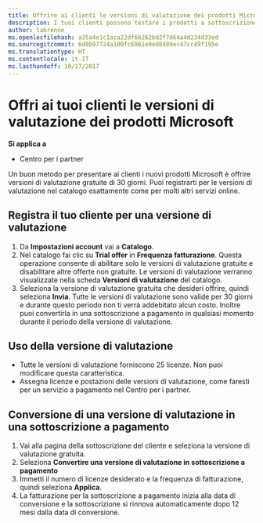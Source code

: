```yaml
---
title: Offrire ai clienti le versioni di valutazione dei prodotti Microsoft | Centro per i partner
description: I tuoi clienti possono testare i prodotti a sottoscrizione Microsoft per 30 giorni.
author: labrenne
ms.openlocfilehash: a35a4e1c1aca22df6b262bd2f7d64a4d234d33ed
ms.sourcegitcommit: 6d8b97724a100fc6861e9ed8d89ec47cc49f195e
ms.translationtype: HT
ms.contentlocale: it-IT
ms.lasthandoff: 10/17/2017
---
```

# <a name="offer-your-customers-trials-of-microsoft-products"></a>Offri ai tuoi clienti le versioni di valutazione dei prodotti Microsoft

**Si applica a**

-  Centro per i partner

Un buon metodo per presentare ai clienti i nuovi prodotti Microsoft è offrire versioni di valutazione gratuite di 30 giorni. Puoi registrarti per le versioni di valutazione nel catalogo esattamente come per molti altri servizi online.  

## <a name="sign-your-customer-up-for-a-trial"></a>Registra il tuo cliente per una versione di valutazione

1.  Da **Impostazioni account** vai a **Catalogo**. 
2.  Nel catalogo fai clic su **Trial offer** in **Frequenza fatturazione**. Questa operazione consente di abilitare solo le versioni di valutazione gratuite e disabilitare altre offerte non gratuite. Le versioni di valutazione verranno visualizzate nella scheda **Versioni di valutazione** del catalogo.
3.  Seleziona la versione di valutazione gratuita che desideri offrire, quindi seleziona **Invia**. Tutte le versioni di valutazione sono valide per 30 giorni e durante questo periodo non ti verrà addebitato alcun costo. Inoltre puoi convertirla in una sottoscrizione a pagamento in qualsiasi momento durante il periodo della versione di valutazione.

## <a name="using-the-trial"></a>Uso della versione di valutazione

- Tutte le versioni di valutazione forniscono 25 licenze. Non puoi modificare questa caratteristica.
- Assegna licenze e postazioni delle versioni di valutazione, come faresti per un servizio a pagamento nel Centro per i partner.

## <a name="converting-a-trial-to-a-paid-subscription"></a>Conversione di una versione di valutazione in una sottoscrizione a pagamento

1.  Vai alla pagina della sottoscrizione del cliente e seleziona la versione di valutazione gratuita.
2.  Seleziona **Convertire una versione di valutazione in sottoscrizione a pagamento**
3.  Immetti il numero di licenze desiderato e la frequenza di fatturazione, quindi seleziona **Applica**.
4.  La fatturazione per la sottoscrizione a pagamento inizia alla data di conversione e la sottoscrizione si rinnova automaticamente dopo 12 mesi dalla data di conversione. 


